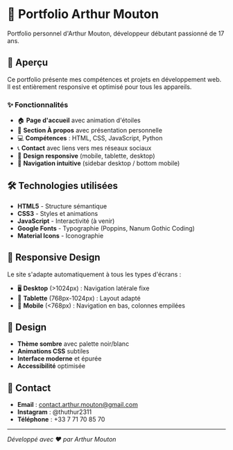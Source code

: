 # 🌟 Portfolio Arthur Mouton

Portfolio personnel d'Arthur Mouton, développeur débutant passionné de 17 ans.

## 🚀 Aperçu

Ce portfolio présente mes compétences et projets en développement web. Il est entièrement responsive et optimisé pour tous les appareils.

### ✨ Fonctionnalités

- 🏠 **Page d'accueil** avec animation d'étoiles
- 👤 **Section À propos** avec présentation personnelle
- 💻 **Compétences** : HTML, CSS, JavaScript, Python
- 📞 **Contact** avec liens vers mes réseaux sociaux
- 📱 **Design responsive** (mobile, tablette, desktop)
- 🧭 **Navigation intuitive** (sidebar desktop / bottom mobile)

## 🛠️ Technologies utilisées

- **HTML5** - Structure sémantique
- **CSS3** - Styles et animations
- **JavaScript** - Interactivité (à venir)
- **Google Fonts** - Typographie (Poppins, Nanum Gothic Coding)
- **Material Icons** - Iconographie

## 📱 Responsive Design

Le site s'adapte automatiquement à tous les types d'écrans :
- 🖥️ **Desktop** (>1024px) : Navigation latérale fixe
- 📱 **Tablette** (768px-1024px) : Layout adapté
- 📱 **Mobile** (<768px) : Navigation en bas, colonnes empilées

## 🎨 Design

- **Thème sombre** avec palette noir/blanc
- **Animations CSS** subtiles
- **Interface moderne** et épurée
- **Accessibilité** optimisée

## 📧 Contact

- **Email** : contact.arthur.mouton@gmail.com
- **Instagram** : @thuthur2311
- **Téléphone** : +33 7 71 70 85 70

---

*Développé avec ❤️ par Arthur Mouton*